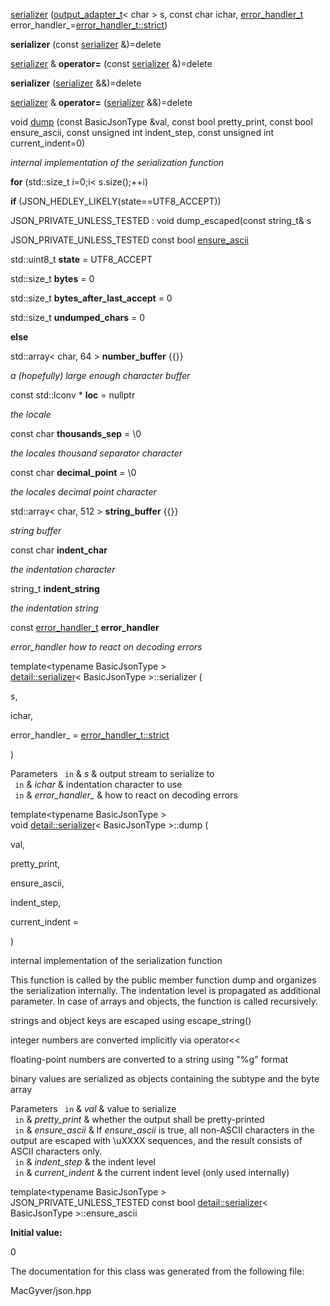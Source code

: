 <div id="classdetail_1_1serializer">

</div>

<span id="classdetail_1_1serializer"
label="classdetail_1_1serializer"></span>

<div class="DoxyCompactItemize">

[serializer](#classdetail_1_1serializer_a3d025f3aa1e8661554858b8aaab08c3b)
([output_adapter_t](#namespacedetail_a558c0470e929e42aad8be2527da6c033)$<$
char $>$ s, const char ichar,
[error_handler_t](#namespacedetail_abe7cfa1fd8fa706ff4392bff9d1a8298)
error_handler\_=[error_handler_t::strict](#namespacedetail_abe7cfa1fd8fa706ff4392bff9d1a8298a2133fd717402a7966ee88d06f9e0b792))

<span id="classdetail_1_1serializer_aee27a802605bff8959928c98c2d81e8f"
label="classdetail_1_1serializer_aee27a802605bff8959928c98c2d81e8f"></span>
**serializer** (const [serializer](#classdetail_1_1serializer) &)=delete

<span id="classdetail_1_1serializer_a603e3f19725d9703fe22e74a59be4a33"
label="classdetail_1_1serializer_a603e3f19725d9703fe22e74a59be4a33"></span>
[serializer](#classdetail_1_1serializer) & **operator=** (const
[serializer](#classdetail_1_1serializer) &)=delete

<span id="classdetail_1_1serializer_af84deb8c14f27012063e02ce6b7a9c86"
label="classdetail_1_1serializer_af84deb8c14f27012063e02ce6b7a9c86"></span>
**serializer** ([serializer](#classdetail_1_1serializer) &&)=delete

<span id="classdetail_1_1serializer_a9783d5ef7ff7234162e0253bbac50353"
label="classdetail_1_1serializer_a9783d5ef7ff7234162e0253bbac50353"></span>
[serializer](#classdetail_1_1serializer) & **operator=**
([serializer](#classdetail_1_1serializer) &&)=delete

void
[dump](#classdetail_1_1serializer_ae73c1bac64bcc810923b9f1261af8b09)
(const BasicJsonType &val, const bool pretty_print, const bool
ensure_ascii, const unsigned int indent_step, const unsigned int
current_indent=0)

<div class="DoxyCompactList">

*internal implementation of the serialization function*

</div>

<span id="classdetail_1_1serializer_a491abc2de2affbc9c3490bde110b7f07"
label="classdetail_1_1serializer_a491abc2de2affbc9c3490bde110b7f07"></span>
**for** (std::size_t i=0;i$<$ s.size();++i)

<span id="classdetail_1_1serializer_a167710da81ad08541c61bc5640d15688"
label="classdetail_1_1serializer_a167710da81ad08541c61bc5640d15688"></span>
**if** (JSON_HEDLEY_LIKELY(state==UTF8_ACCEPT))

</div>

<div class="DoxyCompactItemize">

<span id="classdetail_1_1serializer_aae0aca92f2f35e72aac9c7d22e01312b"
label="classdetail_1_1serializer_aae0aca92f2f35e72aac9c7d22e01312b"></span>
JSON_PRIVATE_UNLESS_TESTED : void dump_escaped(const string_t& s

JSON_PRIVATE_UNLESS_TESTED const bool
[ensure_ascii](#classdetail_1_1serializer_a414071fcc39c97fa8e64455a222d8d08)

<span id="classdetail_1_1serializer_a2db3d61cfc616f83763b6d4a03d0d772"
label="classdetail_1_1serializer_a2db3d61cfc616f83763b6d4a03d0d772"></span>
std::uint8_t **state** = UTF8_ACCEPT

<span id="classdetail_1_1serializer_ae08644483db303ce3d1580332ff0a458"
label="classdetail_1_1serializer_ae08644483db303ce3d1580332ff0a458"></span>
std::size_t **bytes** = 0

<span id="classdetail_1_1serializer_a3c23eca4cc58a835a0a08ff580dcaae0"
label="classdetail_1_1serializer_a3c23eca4cc58a835a0a08ff580dcaae0"></span>
std::size_t **bytes_after_last_accept** = 0

<span id="classdetail_1_1serializer_a44a05646a5ac7caec54f97ba17cb893b"
label="classdetail_1_1serializer_a44a05646a5ac7caec54f97ba17cb893b"></span>
std::size_t **undumped_chars** = 0

<span id="classdetail_1_1serializer_a1cef7f1e504d729887dc828910497cd2"
label="classdetail_1_1serializer_a1cef7f1e504d729887dc828910497cd2"></span>
**else**

<span id="classdetail_1_1serializer_ace18a55b8304310fee309d31e54a3e27"
label="classdetail_1_1serializer_ace18a55b8304310fee309d31e54a3e27"></span>
std::array$<$ char, 64 $>$ **number_buffer** {{}}

<div class="DoxyCompactList">

*a (hopefully) large enough character buffer*

</div>

<span id="classdetail_1_1serializer_a80ca90565eec446d377ab65a023297ab"
label="classdetail_1_1serializer_a80ca90565eec446d377ab65a023297ab"></span>
const std::lconv $\ast$ **loc** = nullptr

<div class="DoxyCompactList">

*the locale*

</div>

<span id="classdetail_1_1serializer_a5b75b99511362e4e5d011c8a961e96bb"
label="classdetail_1_1serializer_a5b75b99511362e4e5d011c8a961e96bb"></span>
const char **thousands_sep** = \0

<div class="DoxyCompactList">

*the locales thousand separator character*

</div>

<span id="classdetail_1_1serializer_a5f01fcbf64cb1e5f36d8853ebcd96412"
label="classdetail_1_1serializer_a5f01fcbf64cb1e5f36d8853ebcd96412"></span>
const char **decimal_point** = \0

<div class="DoxyCompactList">

*the locales decimal point character*

</div>

<span id="classdetail_1_1serializer_a27a61728ed0fbc65de009286531a6e70"
label="classdetail_1_1serializer_a27a61728ed0fbc65de009286531a6e70"></span>
std::array$<$ char, 512 $>$ **string_buffer** {{}}

<div class="DoxyCompactList">

*string buffer*

</div>

<span id="classdetail_1_1serializer_acf6f783e3299d8b18ce4b5d9746f39f6"
label="classdetail_1_1serializer_acf6f783e3299d8b18ce4b5d9746f39f6"></span>
const char **indent_char**

<div class="DoxyCompactList">

*the indentation character*

</div>

<span id="classdetail_1_1serializer_a7f6f1d36859514ab42984deb28d2521e"
label="classdetail_1_1serializer_a7f6f1d36859514ab42984deb28d2521e"></span>
string_t **indent_string**

<div class="DoxyCompactList">

*the indentation string*

</div>

<span id="classdetail_1_1serializer_a79d25c7416dd71a0db8b10988ec360f7"
label="classdetail_1_1serializer_a79d25c7416dd71a0db8b10988ec360f7"></span>
const
[error_handler_t](#namespacedetail_abe7cfa1fd8fa706ff4392bff9d1a8298)
**error_handler**

<div class="DoxyCompactList">

*error_handler how to react on decoding errors*

</div>

</div>

<span id="classdetail_1_1serializer_a3d025f3aa1e8661554858b8aaab08c3b"
label="classdetail_1_1serializer_a3d025f3aa1e8661554858b8aaab08c3b"></span>

template$<$typename BasicJsonType $>$  
[detail::serializer](#classdetail_1_1serializer)$<$ BasicJsonType
$>$::serializer (

<div class="DoxyParamCaption">

s,

ichar,

error_handler\_ =
[error_handler_t::strict](#namespacedetail_abe7cfa1fd8fa706ff4392bff9d1a8298a2133fd717402a7966ee88d06f9e0b792)

</div>

)

<div class="DoxyParams">

Parameters ` in` & *s* & output stream to serialize to  
` in` & *ichar* & indentation character to use  
` in` & *error_handler\_* & how to react on decoding errors  

</div>

<span id="classdetail_1_1serializer_ae73c1bac64bcc810923b9f1261af8b09"
label="classdetail_1_1serializer_ae73c1bac64bcc810923b9f1261af8b09"></span>

template$<$typename BasicJsonType $>$  
void [detail::serializer](#classdetail_1_1serializer)$<$ BasicJsonType
$>$::dump (

<div class="DoxyParamCaption">

val,

pretty_print,

ensure_ascii,

indent_step,

current_indent =

</div>

)

internal implementation of the serialization function

This function is called by the public member function dump and organizes
the serialization internally. The indentation level is propagated as
additional parameter. In case of arrays and objects, the function is
called recursively.

<div class="DoxyItemize">

strings and object keys are escaped using escape_string()

integer numbers are converted implicitly via operator$<$$<$

floating-point numbers are converted to a string using "%g" format

binary values are serialized as objects containing the subtype and the
byte array

</div>

<div class="DoxyParams">

Parameters ` in` & *val* & value to serialize  
` in` & *pretty_print* & whether the output shall be pretty-printed  
` in` & *ensure_ascii* & If *ensure_ascii* is true, all non-ASCII
characters in the output are escaped with \uXXXX sequences, and the
result consists of ASCII characters only.  
` in` & *indent_step* & the indent level  
` in` & *current_indent* & the current indent level (only used
internally)  

</div>

<span id="classdetail_1_1serializer_a414071fcc39c97fa8e64455a222d8d08"
label="classdetail_1_1serializer_a414071fcc39c97fa8e64455a222d8d08"></span>
template$<$typename BasicJsonType $>$  
JSON_PRIVATE_UNLESS_TESTED const bool
[detail::serializer](#classdetail_1_1serializer)$<$ BasicJsonType
$>$::ensure_ascii

**Initial value:**

<div class="DoxyCode">

0

</div>

The documentation for this class was generated from the following file:

<div class="DoxyCompactItemize">

MacGyver/json.hpp

</div>
